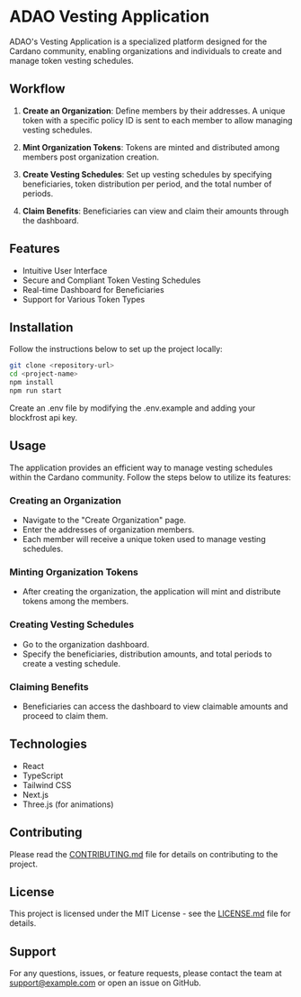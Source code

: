 # ADAO Vesting Application

ADAO's Vesting Application is a specialized platform designed for the Cardano community, enabling organizations and individuals to create and manage token vesting schedules.

## Workflow

1. **Create an Organization**: Define members by their addresses. A unique token with a specific policy ID is sent to each member to allow managing vesting schedules.

2. **Mint Organization Tokens**: Tokens are minted and distributed among members post organization creation.

3. **Create Vesting Schedules**: Set up vesting schedules by specifying beneficiaries, token distribution per period, and the total number of periods.

4. **Claim Benefits**: Beneficiaries can view and claim their amounts through the dashboard.

## Features

- Intuitive User Interface
- Secure and Compliant Token Vesting Schedules
- Real-time Dashboard for Beneficiaries
- Support for Various Token Types

## Installation

Follow the instructions below to set up the project locally:

```bash
git clone <repository-url>
cd <project-name>
npm install
npm run start
```
Create an .env file by modifying the .env.example and adding your blockfrost api key.

## Usage

The application provides an efficient way to manage vesting schedules within the Cardano community. Follow the steps below to utilize its features:

### Creating an Organization
- Navigate to the "Create Organization" page.
- Enter the addresses of organization members.
- Each member will receive a unique token used to manage vesting schedules.

### Minting Organization Tokens
- After creating the organization, the application will mint and distribute tokens among the members.

### Creating Vesting Schedules
- Go to the organization dashboard.
- Specify the beneficiaries, distribution amounts, and total periods to create a vesting schedule.

### Claiming Benefits
- Beneficiaries can access the dashboard to view claimable amounts and proceed to claim them.

## Technologies

- React
- TypeScript
- Tailwind CSS
- Next.js
- Three.js (for animations)

## Contributing

Please read the [CONTRIBUTING.md](CONTRIBUTING.md) file for details on contributing to the project.

## License

This project is licensed under the MIT License - see the [LICENSE.md](LICENSE.md) file for details.

## Support

For any questions, issues, or feature requests, please contact the team at support@example.com or open an issue on GitHub.

